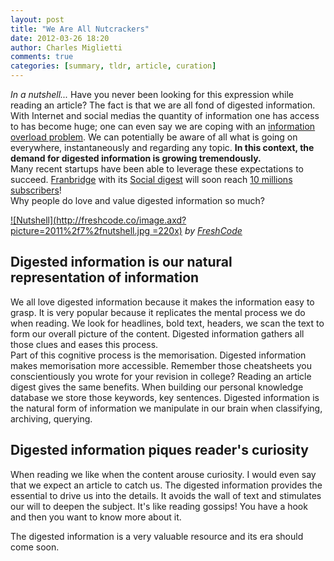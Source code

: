```yaml
---
layout: post
title: "We Are All Nutcrackers"
date: 2012-03-26 18:20
author: Charles Miglietti
comments: true
categories: [summary, tldr, article, curation] 
---
```


*In a nutshell...* Have you never been looking for this expression 
while reading an article? The fact is that we are all fond of digested
information. With Internet and social medias the quantity of information
one has access to has become huge; one can even say we are coping with an 
[information overload problem](http://needforair.com/information-overload-and-how-to-keep-up-with-5849 "Overload"). 
We can potentially be aware of all what is going on everywhere, instantaneously 
and regarding any topic. **In this context, the demand for digested 
information is growing tremendously.**  
Many recent startups have been able to leverage these expectations to
succeed. [Franbridge](http://www.fanbridge.com/ "Fanbridge") with its 
[Social digest](http://www.fanbridge.com/blog/introducing-social-digest "Social Digest") 
will soon reach [10 millions subscribers](http://pandodaily.com/2012/03/21/as-it-turns-out-fanbridges-most-exciting-product-is-boring-old-email/)!  
Why people do love and value digested information so much?  

[![Nutshell](http://freshcode.co/image.axd?picture=2011%2f7%2fnutshell.jpg =220x)](http://freshcode.co/post/Nameservers-in-a-Nutshell-Fresh-Insights-7.aspx)
*by [FreshCode](http://freshcode.co/ "Author")*  

## Digested information is our natural representation of information  

We all love digested information because it makes the information easy
to grasp.
It is very popular because it replicates the mental
process we do when reading. We look for headlines, bold text, headers,
we scan the text to form our overall picture of the content. Digested
information gathers all those clues and eases this process.  
Part of this cognitive process is the memorisation. Digested information
makes memorisation more accessible. Remember those cheatsheets you 
conscientiously you wrote for your revision in college? Reading an
article digest gives the same benefits. When building our personal knowledge 
database we store those keywords, key sentences. Digested information is
the natural form of information we manipulate in our brain when
classifying, archiving, querying. 

## Digested information piques reader's curiosity  

When reading we like when the content arouse curiosity. I would even say
that we expect an article to catch us. The digested information provides
the essential to drive us into the details. It avoids the wall of text and 
stimulates our will to deepen the subject. It's like reading gossips! You
have a hook and then you want to know more about it.

The digested information is a very valuable resource and its era should come soon.
